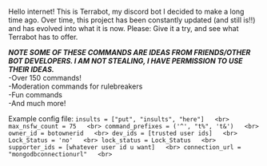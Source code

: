 Hello internet! This is Terrabot, my discord bot I decided to make a long time ago. Over time, this project has been constantly updated (and still is!!) and has evolved into what it is now. Please: Give it a try, and see what Terrabot has to offer.

***NOTE SOME OF THESE COMMANDS ARE IDEAS FROM FRIENDS/OTHER BOT DEVELOPERS. I AM NOT STEALING, I HAVE PERMISSION TO USE THEIR IDEAS.***<br>
-Over 150 commands!<br>
-Moderation commands for rulebreakers<br>
-Fun commands<br>
-And much more!<br>

Example config file:
`insults = ["put", "insults", "here"]   <br>
max_nsfw_count = 75   <br>
command_prefixes = ('^', "t%", 't&')   <br>
owner_id = botownerid   <br>
dev_ids = [trusted user ids]   <br>
Lock_Status = 'no'   <br>
lock_status = Lock_Status   <br>
supporter_ids = [whatever user id u want]   <br>
connection_url = "mongodbconnectionurl"   <br>
`
